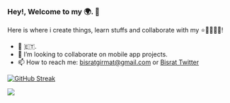 ### Hey!, Welcome to my 🌍. 🤗

Here is where i create things, learn stuffs and collaborate with my ⭐🧑👩🧑🏾!   

- 🔭 🇪🇹.
-  👯 I’m looking to collaborate on mobile app projects. 
-  📫 How to reach me: bisratgirmat@gmail.com or [Bisrat Twitter](https://twitter.com/bisrat_girma_)

<!-- ![GitHub Stats](https://github-readme-stats.vercel.app/api?username=bisratgirma&theme=radical) -->

[![GitHub Streak](https://github-readme-streak-stats.herokuapp.com/?user=bisratgirma&theme=highcontrast)](https://git.io/streak-stats)

[![](https://visitcount.itsvg.in/api?id=bisratgirma&label=Profile%20Views&color=9&icon=5&pretty=false)](https://visitcount.itsvg.in)
